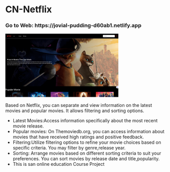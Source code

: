 <h1>CN-Netflix</h1>
<h3>Go to Web: https://jovial-pudding-d60ab1.netlify.app </h3>
                <img width='70%' src="https://github.com/jenny4711/portfolio-site/blob/main/img/projects/netflixC.png"/>
  <p>Based on Netflix, you can separate and view information on the latest movies and popular movies. It allows filtering and sorting options.</p>
  <ul>
  <li>Latest Movies:Access information specifically about the most recent movie release.</li>
  <li>Popular movies: On Themoviedb.org, you can access information about movies that have received high ratings and positive feedback. </li>
  <li>Filtering:Utilize filtering options to refine your movie choices based on specific criteria. You may filter by genre,release year.</li>
  <li>Sorting: Arrange movies based on different sorting criteria to suit your preferences. You can sort movies by release date and title,popularity.</li>
  <li>This is san online education Course Project</li>
  



</ul>

  
  
  
